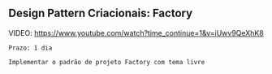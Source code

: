 ## Design Pattern Criacionais: Factory

VIDEO: https://www.youtube.com/watch?time_continue=1&v=iUwv9QeXhK8

```
Prazo: 1 dia

Implementar o padrão de projeto Factory com tema livre
```